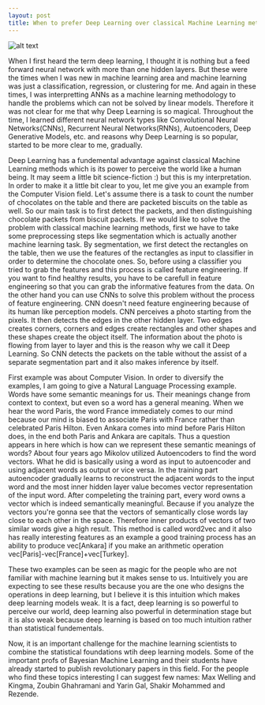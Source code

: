 ```yaml
---
layout: post
title: When to prefer Deep Learning over classical Machine Learning methods
---
```

![alt text](http://www.pyimagesearch.com/wp-content/uploads/2014/06/cnn_architecture.jpg "CNN")

When I first heard the term deep learning, I thought it is nothing but a feed forward neural network with more than one hidden layers. But these were the times when I was new in machine learning area and machine learning was just a classification, regression, or clustering for me. And again in these times, I was interpretting ANNs as a machine learning methodology to handle the problems which can not be solved by linear models. Therefore it was not clear for me that why Deep Learning is so magical. Throughout the time, I learned different neural network types like Convolutional Neural Networks(CNNs), Recurrent Neural Networks(RNNs), Autoencoders, Deep Generative Models, etc. and reasons why Deep Learning is so popular, started to be more clear to me, gradually.

Deep Learning has a fundemental advantage against classical Machine Learning methods which is its power to perceive the world like a human being. It may seem a little bit science-fiction :) but this is my interpretation. In order to make it a little bit clear to you, let me give you an example from the Computer Vision field. Let's assume there is a task to count the number of chocolates on the table and there are packeted biscuits on the table as well. So our main task is to first detect the packets, and then distinguishing chocolate packets from biscuit packets. If we would like to solve the problem with classical machine learning methods, first we have to take some preprocessing steps like segmentation which is actually another machine learning task. By segmentation, we first detect the rectangles on the table, then we use the features of the rectangles as input to classifier in order to determine the chocolate ones. So, before using a classifier you tried to grab the features and this process is called feature engineering. If you want to find healthy results, you have to be carefull in feature engineering so that you can grab the informative features from the data. On the other hand you can use CNNs to solve this problem without the process of feature engineering. CNN doesn't need feature engineering because of its human like perception models. CNN perceives a photo starting from the pixels. It then detects the edges in the other hidden layer. Two edges creates corners, corners and edges create rectangles and other shapes and these shapes create the object itself. The information about the photo is flowing from layer to layer and this is the reason why we call it Deep Learning. So CNN detects the packets on the table without the assist of a separate segmentation part and it also makes inference by itself.

First example was about Computer Vision. In order to diversify the examples, I am going to give a Natural Language Processing example. Words have some semantic meanings for us. Their meanings change from context to context, but even so a word has a general meaning. When we hear the word Paris, the word France immediately comes to our mind because our mind is biased to associate Paris with France rather than celebrated Paris Hilton. Even Ankara comes into mind before Paris Hilton does, in the end both Paris and Ankara are capitals. Thus a question appears in here which is how can we represent these semantic meanings of words? About four years ago Mikolov utilized Autoencoders to find the word vectors. What he did is basically using a word as input to autoencoder and using adjacent words as output or vice versa. In the training part autoencoder gradually learns to reconstruct the adjacent words to the input word and the most inner hidden layer value becomes vector representation of the input word. After compeleting the training part, every word owns a vector which is indeed semantically meaningful. Because if you analyze the vectors you're gonna see that the vectors of semantically close words lay close to each other in the space. Therefore inner products of vectors of two similar words give a high result. This method is called word2vec and it also has really interesting features as an example a good training process has an ability to produce vec[Ankara] if you make an arithmetic operation vec[Paris]-vec[France]+vec[Turkey].

These two examples can be seen as magic for the people who are not familiar with machine learning but it makes sense to us. Intuitively you are expecting to see these results because you are the one who designs the operations in deep learning, but I believe it is this intuition which makes deep learning models weak. It is a fact, deep learning is so powerful to perceive our world, deep learning also powerful in determination stage but it is also weak because deep learning is based on too much intuition rather than statistical fundementals.

Now, it is an important challenge for the machine learning scientists to combine the statistical foundations wtih deep learning models. Some of the important profs of Bayesian Machine Learning and their students have already started to publish revolutionary papers in this field. For the people who find these topics interesting I can suggest few names: Max Welling and Kingma, Zoubin Ghahramani and Yarin Gal, Shakir Mohammed and Rezende. 
